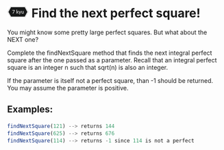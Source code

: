 # ![7kyu badge](../.codewars-badges/7kyu.png) Find the next perfect square!

You might know some pretty large perfect squares. But what about the NEXT one?

Complete the findNextSquare method that finds the next integral perfect square after the one passed as a parameter. Recall that an integral perfect square is an integer n such that sqrt(n) is also an integer.

If the parameter is itself not a perfect square, than -1 should be returned. You may assume the parameter is positive.

## Examples:

```javascript
findNextSquare(121) --> returns 144
findNextSquare(625) --> returns 676
findNextSquare(114) --> returns -1 since 114 is not a perfect